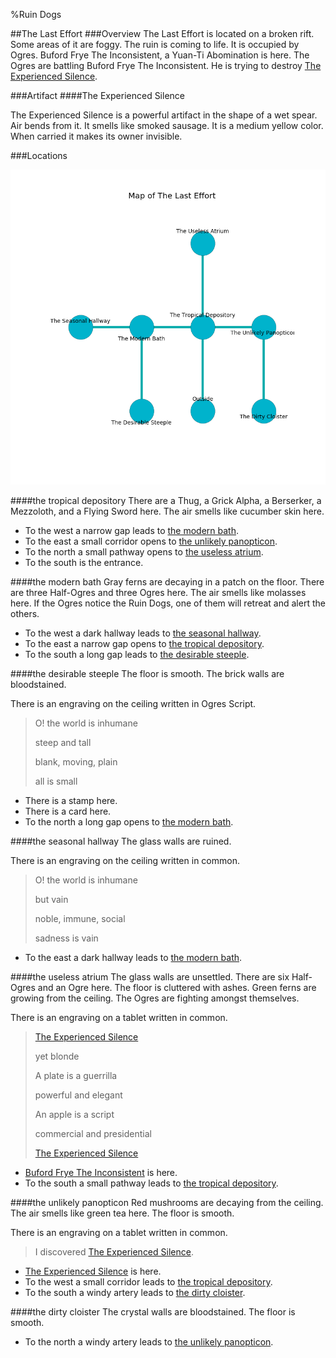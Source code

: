 %Ruin Dogs

##The Last Effort
###Overview
The Last Effort is located on a broken rift. Some areas of it are foggy. The ruin is coming to life. It is occupied by Ogres. <a name="Buford-Frye-The-Inconsistent"></a>Buford Frye The Inconsistent, a Yuan-Ti Abomination is here. The Ogres are battling Buford Frye The Inconsistent. He  is trying to destroy [The Experienced Silence](#The-Experienced-Silence). 



###Artifact
####<a name="The-Experienced-Silence"></a>The Experienced Silence


The Experienced Silence is a powerful artifact in the shape of a wet spear. Air bends from it. It smells like smoked sausage. It is a medium yellow color. When carried it makes its owner invisible. 





###Locations


![](../v2/images/The-Last-Effort.png)

####<a name="the-tropical-depository"></a>the tropical depository
There are a Thug, a Grick Alpha, a Berserker, a Mezzoloth, and a Flying Sword here. The air smells like cucumber skin here. 



* To the west a narrow gap leads to [the modern bath](#the-modern-bath).
* To the east a small corridor opens to [the unlikely panopticon](#the-unlikely-panopticon).
* To the north a small pathway opens to [the useless atrium](#the-useless-atrium).
* To the south is the entrance.


####<a name="the-modern-bath"></a>the modern bath
Gray ferns are decaying in a patch on the floor. There are three Half-Ogres and three Ogres here. The air smells like molasses here. If the Ogres notice the Ruin Dogs, one of them will retreat and alert the others. 



* To the west a dark hallway leads to [the seasonal hallway](#the-seasonal-hallway).
* To the east a narrow gap opens to [the tropical depository](#the-tropical-depository).
* To the south a long gap leads to [the desirable steeple](#the-desirable-steeple).


####<a name="the-desirable-steeple"></a>the desirable steeple
The floor is smooth. The brick walls are bloodstained. 

There is an engraving on the ceiling written in Ogres Script. 

> O! the world is inhumane
>
> steep and tall
>
> blank, moving, plain
>
> all is small
>


* There is a stamp here.
* There is a card here.
* To the north a long gap opens to [the modern bath](#the-modern-bath).


####<a name="the-seasonal-hallway"></a>the seasonal hallway
The glass walls are ruined. 

There is an engraving on the ceiling written in common. 

> O! the world is inhumane
>
> but vain
>
> noble, immune, social
>
> sadness is vain
>


* To the east a dark hallway leads to [the modern bath](#the-modern-bath).


####<a name="the-useless-atrium"></a>the useless atrium
The glass walls are unsettled. There are six Half-Ogres and an Ogre here. The floor is cluttered with ashes. Green ferns are growing from the ceiling. The Ogres are fighting amongst themselves. 

There is an engraving on a tablet written in common. 

> [The Experienced Silence](#The-Experienced-Silence)
>
> yet blonde
>
> A plate is a guerrilla
>
> powerful and elegant
>
> An apple is a script
>
> commercial and presidential
>
> [The Experienced Silence](#The-Experienced-Silence)
>


* [Buford Frye The Inconsistent](#Buford-Frye-The-Inconsistent) is here.
* To the south a small pathway leads to [the tropical depository](#the-tropical-depository).


####<a name="the-unlikely-panopticon"></a>the unlikely panopticon
Red mushrooms are decaying from the ceiling. The air smells like green tea here. The floor is smooth. 

There is an engraving on a tablet written in common. 

> I discovered [The Experienced Silence](#The-Experienced-Silence).
>


* [The Experienced Silence](#The-Experienced-Silence) is here.
* To the west a small corridor leads to [the tropical depository](#the-tropical-depository).
* To the south a windy artery leads to [the dirty cloister](#the-dirty-cloister).


####<a name="the-dirty-cloister"></a>the dirty cloister
The crystal walls are bloodstained. The floor is smooth. 



* To the north a windy artery leads to [the unlikely panopticon](#the-unlikely-panopticon).


